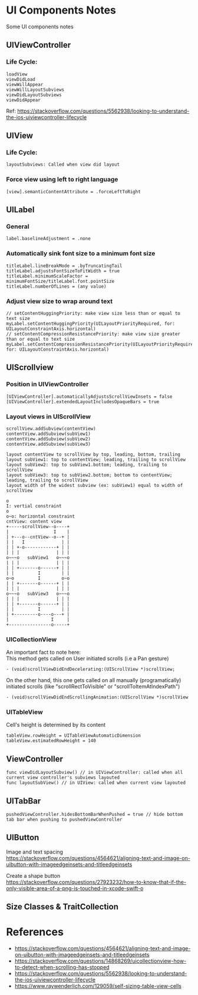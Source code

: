# UI Components Notes
Some UI components notes

## UIViewController
### Life Cycle:
```
loadView
viewDidLoad
viewWillAppear
viewWillLayoutSubviews
viewDidLayoutSubviews
viewDidAppear
```
Ref: https://stackoverflow.com/questions/5562938/looking-to-understand-the-ios-uiviewcontroller-lifecycle

## UIView
### Life Cycle:
```
layoutSubviews: Called when view did layout
```

### Force view using left to right language
```
[view].semanticContentAttribute = .forceLeftToRight
```

## UILabel
### General
```
label.baselineAdjustment = .none
```

### Automatically sink font size to a minimum font size
```
titleLabel.lineBreakMode = .byTruncatingTail
titleLabel.adjustsFontSizeToFitWidth = true
titleLabel.minimumScaleFactor = minimumFontSize/titleLabel.font.pointSize
titleLabel.numberOfLines = (any value)
```

### Adjust view size to wrap around text
```
// setContentHuggingPriority: make view size less than or equal to text size
myLabel.setContentHuggingPriority(UILayoutPriorityRequired, for: UILayoutConstraintAxis.horizontal)
// setContentCompressionResistancePriority: make view size greater than or equal to text size
myLabel.setContentCompressionResistancePriority(UILayoutPriorityRequired, for: UILayoutConstraintAxis.horizontal)
```

## UIScrollview
### Position in UIViewController
```
[UIViewController].automaticallyAdjustsScrollViewInsets = false
[UIViewController].extendedLayoutIncludesOpaqueBars = true
```
### Layout views in UIScrollView
```
scrollView.addSubview(contentView)
contentView.addSubview(subView1)
contentView.addSubview(subView2)
contentView.addSubview(subView3)

layout contentView to scrollView by top, leading, bottom, trailing
layout subView1: top to contentView; leading, trailing to scrollView
layout subView2: top to subView1.bottom; leading, trailing to scrollView
layout subView3: top to subView2.bottom; bottom to contentView; leading, trailing to scrollView
layout width of the widest subview (ex: subView1) equal to width of scrollView
```
```
o
I: vertial constraint
o
o~o: horizontal constraint
cntView: content view
+-----scrollView--o----+
|                 I    |
| +---o--cntView--o--+ |
| |   I              | |
| | +-o------------+ | |
| | |              | | |
o~~~o   subView1   o~~~o
| | |              | | |
| | +-------o------+ | |
| |         I        | |
o~o         I        o~o
| | +-------o------+ | |
| | |              | | |
o~~~o   subView3   o~~~o
| | |              | | |
| | +-------o------+ | |
| |         I        | |
| +---------o----o---+ |
|                I     |
+----------------o-----+
```
### UICollectionView
An important fact to note here:<br />
This method gets called on User initiated scrolls (i.e a Pan gesture)
```
- (void)scrollViewDidEndDecelerating:(UIScrollView *)scrollView;
```
On the other hand, this one gets called on all manually (programatically) initiated scrolls (like "scrollRectToVisible" or "scrollToItemAtIndexPath")
```
- (void)scrollViewDidEndScrollingAnimation:(UIScrollView *)scrollView
```

### UITableView
Cell's height is determined by its content
```
tableView.rowHeight = UITableViewAutomaticDimension
tableView.estimatedRowHeight = 140
```

## ViewController
```
func viewDidLayoutSubview() // in UIViewController: called when all current view controller's subviews layouted
func layoutSubView() // in UIView: called when current view layouted
```

## UITabBar
```
pushedViewController.hidesBottomBarWhenPushed = true // hide bottom tab bar when pushing to pushedViewController
```

## UIButton
Image and text spacing<br />
https://stackoverflow.com/questions/4564621/aligning-text-and-image-on-uibutton-with-imageedgeinsets-and-titleedgeinsets

Create a shape button<br/>
https://stackoverflow.com/questions/27923232/how-to-know-that-if-the-only-visible-area-of-a-png-is-touched-in-xcode-swift-o

## Size Classes & TraitCollection

# References
- https://stackoverflow.com/questions/4564621/aligning-text-and-image-on-uibutton-with-imageedgeinsets-and-titleedgeinsets<br />
- https://stackoverflow.com/questions/14868269/uicollectionview-how-to-detect-when-scrolling-has-stopped<br />
- https://stackoverflow.com/questions/5562938/looking-to-understand-the-ios-uiviewcontroller-lifecycle
- https://www.raywenderlich.com/129059/self-sizing-table-view-cells
